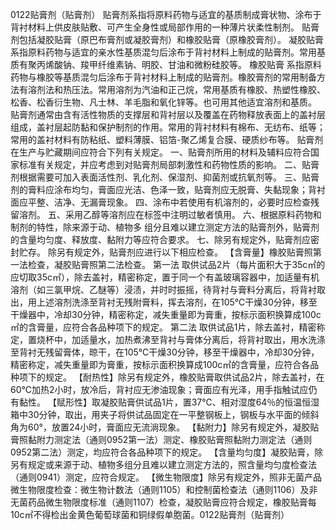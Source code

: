 0122贴膏剂（贴膏剂）
贴膏剂系指将原料药物与适宜的基质制成膏状物、涂布于背衬材料上供皮肤贴敷、可产生全身性或局部作用的一种薄片状柔性制剂。
贴膏剂包括凝胶贴膏（原巴布膏剂或凝胶膏剂）和橡胶贴膏（原橡胶膏剂）。
凝胶贴膏 系指原料药物与适宜的亲水性基质混匀后涂布于背衬材料上制成的贴膏剂。常用基质有聚丙烯酸钠、羧甲纤维素钠、明胶、甘油和微粉硅胶等。
橡胶贴膏 系指原料药物与橡胶等基质混匀后涂布于背衬材料上制成的贴膏剂。橡胶膏剂的常用制备方法有溶剂法和热压法。常用溶剂为汽油和正己烷，常用基质有橡胶、热塑性橡胶、松香、松香衍生物、凡士林、羊毛脂和氧化锌等。也可用其他适宜溶剂和基质。
贴膏剂通常由含有活性物质的支撑层和背衬层以及覆盖在药物释放表面上的盖衬层组成，盖衬层起防黏和保护制剂的作用。常用的背衬材料有棉布、无纺布、纸等；常用的盖衬材料有防粘纸、塑料薄膜、铝箔-聚乙烯复合膜、硬质纱布等。
贴膏剂在生产与贮藏期间应符合下列有关规定。
一、贴膏剂所用的材料及辅料应符合国家标准有关规定，并应考虑到对贴膏剂局部刺激性和药物性质的影响。
二、贴膏剂根据需要可加入表面活性剂、乳化剂、保湿剂、抑菌剂或抗氧剂等。
三、贴膏剂的膏料应涂布均匀，膏面应光洁、色泽一致，贴膏剂应无脱膏、失黏现象；背衬面应平整、洁净、无漏膏现象。
四、涂布中若使用有机溶剂的，必要时应检查残留溶剂。
五、采用乙醇等溶剂应在标签中注明过敏者慎用。
六、根据原料药物和制剂的特性，除来源于动、植物多
组分且难以建立测定方法的贴膏剂外，贴膏剂的含量均匀度、释放度、黏附力等应符合要求。
七、除另有规定外，贴膏剂应密封贮存。
除另有规定外，贴膏剂应进行以下相应检查。
【含膏量】橡胶贴膏照第一法检查，凝胶贴膏照第二法检查。
第一法 取供试品2片（每片面积大于35c㎡的应切取35c㎡），除去盖衬，精密称定，置于同一个有盖玻璃容器中，加适量有机溶剂（如三氯甲烷、乙醚等）浸渍，并时时振摇，待背衬与膏料分离后，将背衬取出，用上述溶剂洗涤至背衬无残附膏料，挥去溶剂，在105℃干燥30分钟，移至干燥器中，冷却30分钟，精密称定，减失重量即为膏重，按标示面积换算成100c㎡的含膏量，应符合各品种项下的规定。
第二法 取供试品1片，除去盖衬，精密称定，置烧杯中，加适量水，加热煮沸至背衬与膏体分离后，将背衬取出，用水洗涤至背衬无残留膏体，晾干，在105℃干燥30分钟，移至干燥器中，冷却30分钟，精密称定，减失重量即为膏重，按标示面积换算成100c㎡的含膏量，应符合各品种项下的规定。
【耐热性】除另有规定外，橡胶贴膏取供试品2片，除去盖衬，在60℃加热2小时，放冷后，背衬应无渗油现象；膏面应有光泽，用手指触试应仍有黏性。
【赋形性】取凝胶贴膏供试品1片，置37℃、相对湿度64％的恒温恒湿箱中30分钟，取出，用夹子将供试品固定在一平整钢板上，钢板与水平面的倾斜角为60°，放置24小时，膏面应无流淌现象。
【黏附力】除另有规定外，凝胶贴膏照黏附力测定法（通则0952第一法）测定、橡胶贴膏照黏附力测定法（通则0952第二法）测定，均应符合各品种项下的规定。
【含量均匀度】凝胶贴膏，除另有规定或来源于动、植物多组分且难以建立测定方法的，照含量均匀度检查法（通则0941）测定，应符合规定。
【微生物限度】除另有规定外，照非无菌产品微生物限度检查：微生物计数法（通则1105）和控制菌检查法（通则1106）及非无菌药品微生物限度标准（通则1107）检查，凝胶贴膏应符合规定，橡胶贴膏每10c㎡不得检出金黄色葡萄球菌和铜绿假单胞菌。0122贴膏剂（贴膏剂）